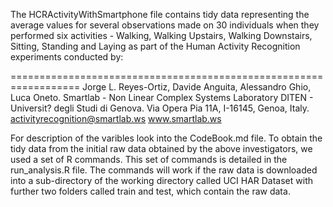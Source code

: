 The HCRActivityWithSmartphone file contains tidy data representing the average values for several observations made on 30 individuals when they performed six activities - Walking, Walking Upstairs, Walking Downstairs, Sitting, Standing and Laying as part of the Human Activity Recognition experiments conducted by:

==================================================================
Jorge L. Reyes-Ortiz, Davide Anguita, Alessandro Ghio, Luca Oneto.
Smartlab - Non Linear Complex Systems Laboratory
DITEN - Universit? degli Studi di Genova.
Via Opera Pia 11A, I-16145, Genoa, Italy.
activityrecognition@smartlab.ws
www.smartlab.ws

For description of the varibles look into the CodeBook.md file.
To obtain the tidy data from the initial raw data obtained by the above investigators, we used a set of R commands. This set of commands is detailed in the run_analysis.R file. The commands will work if the raw data is downloaded into a sub-directory of the working directory called UCI HAR Dataset with further two folders called train and test, which contain the raw data.